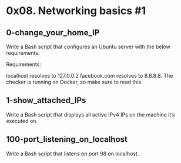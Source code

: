 # 0x08. Networking basics #1

## 0-change_your_home_IP
Write a Bash script that configures an Ubuntu server with the below requirements.

Requirements:

localhost resolves to 127.0.0.2
facebook.com resolves to 8.8.8.8.
The checker is running on Docker, so make sure to read this

## 1-show_attached_IPs
Write a Bash script that displays all active IPv4 IPs on the machine it’s executed on.

## 100-port_listening_on_localhost
Write a Bash script that listens on port 98 on localhost.
